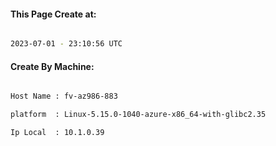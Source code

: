 
   
#### This Page Create at:

```bash

2023-07-01 - 23:10:56 UTC

```

#### Create By Machine:

```bash

Host Name : fv-az986-883

platform  : Linux-5.15.0-1040-azure-x86_64-with-glibc2.35

Ip Local  : 10.1.0.39

```

